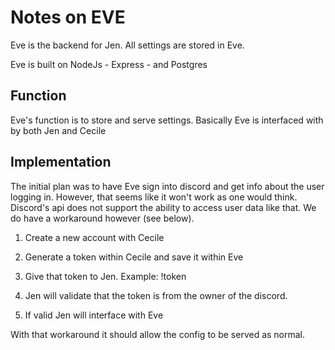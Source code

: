 # Notes on EVE

Eve is the backend for Jen.  All settings are stored in Eve.

Eve is built on NodeJs - Express - and Postgres

## Function
Eve's function is to store and serve settings.  Basically Eve is interfaced with by both Jen and Cecile

## Implementation
The initial plan was to have Eve sign into discord and get info about the user logging in.  However, that seems like it won't work as one would think.  Discord's api does not support the ability to access user data like that. We do have a workaround however (see below).

1. Create a new account with Cecile

2. Generate a token within Cecile and save it within Eve

3. Give that token to Jen.  Example: !token <token>

4. Jen will validate that the token is from the owner of the discord.

5. If valid Jen will interface with Eve

With that workaround it should allow the config to be served as normal.
